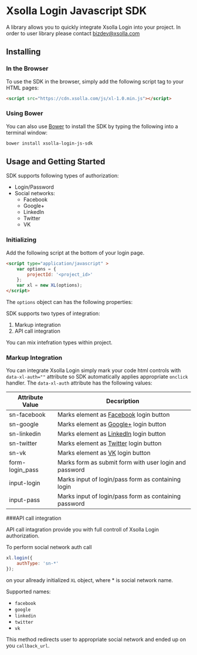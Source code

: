 # Xsolla Login Javascript SDK
A library allows you to quickly integrate Xsolla Login into your project. In order to user library please contact [bizdev@xsolla.com](mailto:bizdev@xsolla.com) 
## Installing

### In the Browser

To use the SDK in the browser, simply add the following script tag to your
HTML pages:

```html
<script src="https://cdn.xsolla.com/js/xl-1.0.min.js"></script>
```
### Using Bower

You can also use [Bower](http://bower.io) to install the SDK by typing the
following into a terminal window:

```sh
bower install xsolla-login-js-sdk
```

## Usage and Getting Started
SDK supports following types of authorization:
* Login/Password
* Social networks:
  * Facebook
  * Google+
  * LinkedIn
  * Twitter
  * VK

### Initializing

Add the following script at the bottom of your login page.
```html
<script type="application/javascript" >
    var options = { 
        projectId: '<project_id>'
    };
    var xl = new XL(options);
</script>
```
The `options` object can has the following properties:


SDK supports two types of integration:
1. Markup integration
1. API call integration

You can mix intefration types within project.
### Markup Integration
You can integrate Xsolla Login simply mark your code html controls with `data-xl-auth=""` attribute so SDK automatically applies appropriate `onclick` handler.
The `data-xl-auth` attribute has the following values:

Attribute Value | Decsription
----------------|---
sn-facebook     | Marks element as [Facebook](https://facebook.com) login button 
sn-google       | Marks element as [Google+](https://plus.google.com) login button 
sn-linkedin     | Marks element as [LinkedIn](https://linkedin.com) login button
sn-twitter      | Marks element as [Twitter](https://twitter.com) login button
sn-vk           | Marks element as [VK](https://vk.com) login button
form-login_pass | Marks form as submit form with user login and password
input-login     | Marks input of login/pass form as containing login
input-pass      | Marks input of login/pass form as containing password


###API call integration

API call intagration provide you with full controll of Xsolla Login authorization.

To perform social network auth call 
```javascript
xl.login({
    authType: 'sn-*'
});
```
on your allready initialized `XL` object, where * is social network name.

Supported names:
* `facebook`
* `google`
* `linkedin`
* `twitter`
* `vk`

This method redirects user to appropriate social network and ended up on you `callback_url`.